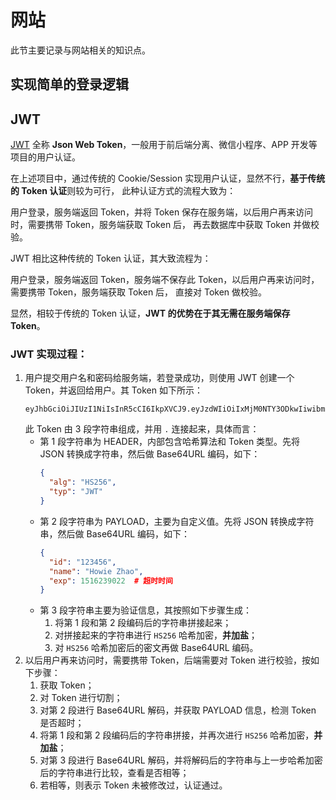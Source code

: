 # 网站

此节主要记录与网站相关的知识点。

## 实现简单的登录逻辑

## JWT

[JWT](https://jwt.io/) 全称 **Json Web Token**，一般用于前后端分离、微信小程序、APP 开发等项目的用户认证。

在上述项目中，通过传统的 Cookie/Session 实现用户认证，显然不行，**基于传统的 Token 认证**则较为可行，
此种认证方式的流程大致为：

用户登录，服务端返回 Token，并将 Token 保存在服务端，以后用户再来访问时，需要携带 Token，服务端获取 Token 后，
再去数据库中获取 Token 并做校验。

JWT 相比这种传统的 Token 认证，其大致流程为：

用户登录，服务端返回 Token，服务端不保存此 Token，以后用户再来访问时，需要携带 Token，服务端获取 Token 后，
直接对 Token 做校验。

显然，相较于传统的 Token 认证，**JWT 的优势在于其无需在服务端保存 Token**。

### JWT 实现过程：

1. 用户提交用户名和密码给服务端，若登录成功，则使用 JWT 创建一个 Token，并返回给用户。其 Token 如下所示：
    ```text
    eyJhbGciOiJIUzI1NiIsInR5cCI6IkpXVCJ9.eyJzdWIiOiIxMjM0NTY3ODkwIiwibmFtZSI6IkpvaG4gRG9lIiwiaWF0IjoxNTE2MjM5MDIyfQ.SflKxwRJSMeKKF2QT4fwpMeJf36POk6yJV_adQssw5c
    ```
    此 Token 由 3 段字符串组成，并用 `.` 连接起来，具体而言：
    - 第 1 段字符串为 HEADER，内部包含哈希算法和 Token 类型。先将 JSON 转换成字符串，然后做 Base64URL 编码，如下：
        ```json
        {
          "alg": "HS256",
          "typ": "JWT"
        }
        ```
    - 第 2 段字符串为 PAYLOAD，主要为自定义值。先将 JSON 转换成字符串，然后做 Base64URL 编码，如下：
        ```json
        {
          "id": "123456",
          "name": "Howie Zhao",
          "exp": 1516239022  # 超时时间
        }
        ```
    - 第 3 段字符串主要为验证信息，其按照如下步骤生成：
        1. 将第 1 段和第 2 段编码后的字符串拼接起来；
        2. 对拼接起来的字符串进行 `HS256` 哈希加密，**并加盐**；
        3. 对 `HS256` 哈希加密后的密文再做 Base64URL 编码。
2. 以后用户再来访问时，需要携带 Token，后端需要对 Token 进行校验，按如下步骤：
    1. 获取 Token；
    2. 对 Token 进行切割；
    3. 对第 2 段进行 Base64URL 解码，并获取 PAYLOAD 信息，检测 Token 是否超时；
    4. 将第 1 段和第 2 段编码后的字符串拼接，并再次进行 `HS256` 哈希加密，**并加盐**；
    5. 对第 3 段进行 Base64URL 解码，并将解码后的字符串与上一步哈希加密后的字符串进行比较，查看是否相等；
    6. 若相等，则表示 Token 未被修改过，认证通过。
